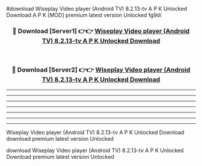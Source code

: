 #download Wiseplay Video player (Android TV) 8.2.13-tv A P K Unlocked Download A P K [MOD] premium latest version Unlocked fg9di 



<div align="center">
<h3>🔴 Download [Server1] 👉👉 <a href="https://apkdownload-94cd0.web.app/">Wiseplay Video player (Android TV) 8.2.13-tv A P K Unlocked Download</a></h3><br>

<h3>🔴 Download [Server2] 👉👉 <a href="https://apkdownload-94cd0.web.app/">Wiseplay Video player (Android TV) 8.2.13-tv A P K Unlocked Download</a></h3>
</div>





----------------------------------------------------------

----------------------------------------------------------

----------------------------------------------------------

----------------------------------------------------------

----------------------------------------------------------

----------------------------------------------------------

----------------------------------------------------------

Wiseplay Video player (Android TV) 8.2.13-tv A P K Unlocked Download download premium latest version Unlocked

download Wiseplay Video player (Android TV) 8.2.13-tv A P K Unlocked Download premium latest version Unlocked
